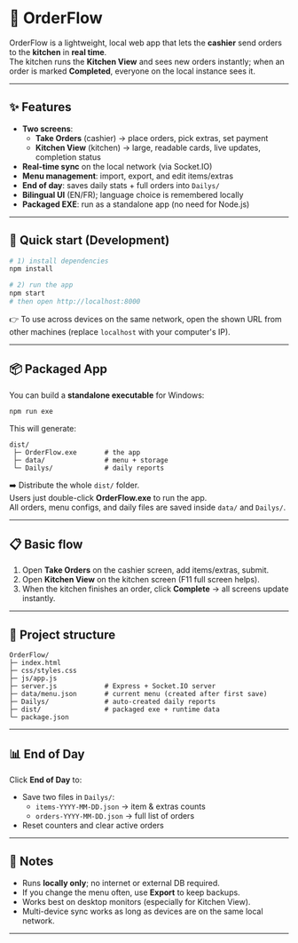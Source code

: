 # 🧾 OrderFlow

OrderFlow is a lightweight, local web app that lets the **cashier** send
orders to the **kitchen** in **real time**.  
The kitchen runs the **Kitchen View** and sees new orders instantly; when
an order is marked **Completed**, everyone on the local instance sees it.

---

## ✨ Features

- **Two screens**:
  - **Take Orders** (cashier) → place orders, pick extras, set payment
  - **Kitchen View** (kitchen) → large, readable cards, live updates, completion status
- **Real-time sync** on the local network (via Socket.IO)
- **Menu management**: import, export, and edit items/extras
- **End of day**: saves daily stats + full orders into `Dailys/`
- **Bilingual UI** (EN/FR); language choice is remembered locally
- **Packaged EXE**: run as a standalone app (no need for Node.js)

---

## 🚀 Quick start (Development)

```bash
# 1) install dependencies
npm install

# 2) run the app
npm start
# then open http://localhost:8000
```

👉 To use across devices on the same network, open the shown URL from
other machines (replace `localhost` with your computer's IP).

---

## 📦 Packaged App

You can build a **standalone executable** for Windows:

```bash
npm run exe
```

This will generate:

```
dist/
 ├─ OrderFlow.exe       # the app
 ├─ data/               # menu + storage
 └─ Dailys/             # daily reports
```

➡️ Distribute the whole `dist/` folder.  
Users just double-click **OrderFlow.exe** to run the app.  
All orders, menu configs, and daily files are saved inside `data/` and `Dailys/`.

---

## 📋 Basic flow

1. Open **Take Orders** on the cashier screen, add items/extras, submit.
2. Open **Kitchen View** on the kitchen screen (F11 full screen helps).
3. When the kitchen finishes an order, click **Complete** → all screens update instantly.

---

## 📂 Project structure

```
OrderFlow/
├─ index.html
├─ css/styles.css
├─ js/app.js
├─ server.js            # Express + Socket.IO server
├─ data/menu.json       # current menu (created after first save)
├─ Dailys/              # auto-created daily reports
├─ dist/                # packaged exe + runtime data
└─ package.json
```

---

## 📊 End of Day

Click **End of Day** to:
- Save two files in `Dailys/`:
  - `items-YYYY-MM-DD.json` → item & extras counts
  - `orders-YYYY-MM-DD.json` → full list of orders
- Reset counters and clear active orders

---

## 📝 Notes

- Runs **locally only**; no internet or external DB required.
- If you change the menu often, use **Export** to keep backups.
- Works best on desktop monitors (especially for Kitchen View).
- Multi-device sync works as long as devices are on the same local network.

---
